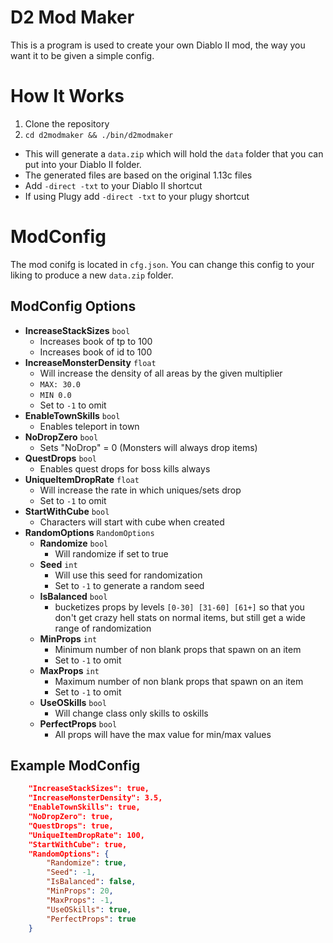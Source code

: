 # D2 Mod Maker

This is a program is used to create your own Diablo II mod, the way you want it to be given a simple config.

# How It Works
1. Clone the repository
2. `cd d2modmaker && ./bin/d2modmaker`

* This will generate a `data.zip` which will hold the `data` folder that you can put into your Diablo II folder.
* The generated files are based on the original 1.13c files
* Add `-direct -txt` to your Diablo II shortcut
* If using Plugy add `-direct -txt` to your plugy shortcut

# ModConfig

The mod conifg is located in `cfg.json`.  You can change this config to your liking to produce a new `data.zip` folder.


## ModConfig Options
* **IncreaseStackSizes** `bool`
    * Increases book of tp to 100
    * Increases book of id to 100
* **IncreaseMonsterDensity** `float`
    * Will increase the density of all areas by the given multiplier
    * `MAX: 30.0`
    * `MIN 0.0`
    * Set to `-1` to omit
* **EnableTownSkills** `bool`
    * Enables teleport in town
* **NoDropZero** `bool`
    * Sets "NoDrop" = 0 (Monsters will always drop items)
* **QuestDrops** `bool`
    * Enables quest drops for boss kills always
* **UniqueItemDropRate** `float`
    * Will increase the rate in which uniques/sets drop
    * Set to `-1` to omit
* **StartWithCube** `bool`
    * Characters will start with cube when created
* **RandomOptions** `RandomOptions`
    * **Randomize** `bool`
        * Will randomize if set to true
    * **Seed** `int`
        * Will use this seed for randomization
        * Set to `-1` to generate a random seed
    * **IsBalanced** `bool`
        * bucketizes props by levels `[0-30] [31-60] [61+]` so that you don't get crazy hell stats on normal items, but still get a wide range of randomization
    * **MinProps** `int`
        * Minimum number of non blank props that spawn on an item
        * Set to `-1` to omit
    * **MaxProps** `int`
        * Maximum number of non blank props that spawn on an item
        * Set to `-1` to omit
    * **UseOSkills** `bool`
        * Will change class only skills to oskills
    * **PerfectProps** `bool`
        * All props will have the max value for min/max values

## Example ModConfig
```json
    "IncreaseStackSizes": true,
    "IncreaseMonsterDensity": 3.5,
    "EnableTownSkills": true,
    "NoDropZero": true,
    "QuestDrops": true,
    "UniqueItemDropRate": 100,
    "StartWithCube": true,
    "RandomOptions": {
        "Randomize": true,
        "Seed": -1,
        "IsBalanced": false,
        "MinProps": 20,
        "MaxProps": -1,
        "UseOSkills": true,
        "PerfectProps": true
    }
```